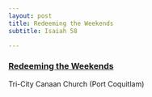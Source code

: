 ```yaml
---
layout: post
title: Redeeming the Weekends
subtitle: Isaiah 58

---
```


### [Redeeming the Weekends](/redeeming-weekends)
Tri-City Canaan Church (Port Coquitlam)
